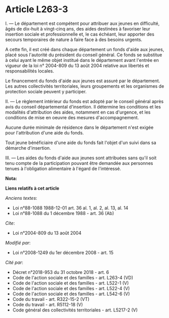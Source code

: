# Article L263-3

I. ― Le département est compétent pour attribuer aux jeunes en difficulté, âgés de dix-huit à vingt-cinq ans, des aides
destinées à favoriser leur insertion sociale et professionnelle et, le cas échéant, leur apporter des secours temporaires de
nature à faire face à des besoins urgents.

A cette fin, il est créé dans chaque département un fonds d'aide aux jeunes, placé sous l'autorité du président du conseil
général. Ce fonds se substitue à celui ayant le même objet institué dans le département avant l'entrée en vigueur de la loi
n° 2004-809 du 13 août 2004 relative aux libertés et responsabilités locales. 

Le financement du fonds d'aide aux jeunes est assuré par le département. Les autres collectivités territoriales, leurs
groupements et les organismes de protection sociale peuvent y participer. 

II. ― Le règlement intérieur du fonds est adopté par le conseil général après avis du conseil départemental d'insertion. Il
détermine les conditions et les modalités d'attribution des aides, notamment en cas d'urgence, et les conditions de mise en
oeuvre des mesures d'accompagnement. 

Aucune durée minimale de résidence dans le département n'est exigée pour l'attribution d'une aide du fonds. 

Tout jeune bénéficiaire d'une aide du fonds fait l'objet d'un suivi dans sa démarche d'insertion. 

III. ― Les aides du fonds d'aide aux jeunes sont attribuées sans qu'il soit tenu compte de la participation pouvant être
demandée aux personnes tenues à l'obligation alimentaire à l'égard de l'intéressé.

**Nota:**



**Liens relatifs à cet article**

_Anciens textes_:

  - Loi n°88-1088 1988-12-01 art. 36 al. 1, al. 2, al. 13, al. 14
  - Loi n°88-1088 du 1 décembre 1988 - art. 36 (Ab)

_Cite_:

  - Loi n°2004-809 du 13 août 2004

_Modifié par_:

  - Loi n°2008-1249 du 1er décembre 2008 - art. 15

_Cité par_:

  - Décret n°2018-953 du 31 octobre 2018 - art. 6
  - Code de l'action sociale et des familles - art. L263-4 (VD)
  - Code de l'action sociale et des familles - art. L522-1 (V)
  - Code de l'action sociale et des familles - art. L522-4 (V)
  - Code de l'action sociale et des familles - art. L542-6 (V)
  - Code du travail - art. R322-15-2 (VT)
  - Code du travail - art. R5112-18 (V)
  - Code général des collectivités territoriales - art. L5217-2 (V)
